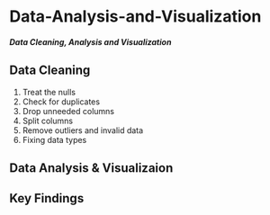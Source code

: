 # Data-Analysis-and-Visualization

##### Data Cleaning, Analysis and Visualization


## Data Cleaning
1. Treat the nulls
2. Check for duplicates
3. Drop unneeded columns
4. Split columns
5. Remove outliers and invalid data
6. Fixing data types

## Data Analysis & Visualizaion


## Key Findings
